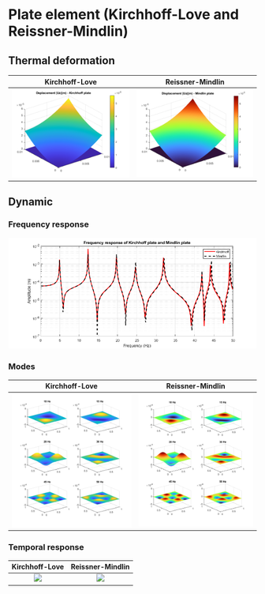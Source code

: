 # Plate element (Kirchhoff-Love and Reissner-Mindlin)

## Thermal deformation
<div align="center">

Kirchhoff-Love             |  Reissner-Mindlin
:-------------------------:|:-------------------------:
![](https://github.com/NguyenPhucVietKhoa/Plate-FEM/blob/main/Image/thermal_defor_Kirchhoff.png) |  ![](https://github.com/NguyenPhucVietKhoa/Plate-FEM/blob/main/Image/thermal_defor_Mindlin.png)

</div>

## Dynamic
### Frequency response
<div align="center">
  
  ![](https://github.com/NguyenPhucVietKhoa/Plate-FEM/blob/main/Image/Frequency_response.png)
  
</div>

### Modes
<div align="center">

Kirchhoff-Love             |  Reissner-Mindlin
:-------------------------:|:-------------------------:
![](https://github.com/NguyenPhucVietKhoa/Plate-FEM/blob/main/Image/Kirchhoff_harmonic.png) |  ![](https://github.com/NguyenPhucVietKhoa/Plate-FEM/blob/main/Image/Mindlin_harmonic.png)

</div>

### Temporal response
<div align="center">

Kirchhoff-Love             |  Reissner-Mindlin
:-------------------------:|:-------------------------:
![](https://github.com/NguyenPhucVietKhoa/Plate-FEM/blob/main/Image/Kirchhoff.gif) |  ![](https://github.com/NguyenPhucVietKhoa/Plate-FEM/blob/main/Image/Mindlin.gif)
  
  
</div>
